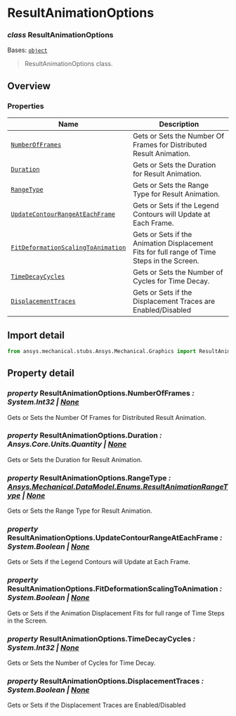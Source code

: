 # ResultAnimationOptions

<a id="ResultAnimationOptions"></a>

### *class* ResultAnimationOptions

Bases: [`object`](https://docs.python.org/3/library/functions.html#object)

> ResultAnimationOptions class.

> <!-- !! processed by numpydoc !! -->

<a id="overview"></a>

## Overview

### Properties

| Name | Description |
|------------------------------------------------------------------------------------------------|---------------------------------------------------------------------------------------------|
| [`NumberOfFrames`](#ResultAnimationOptions.NumberOfFrames)                                     | Gets or Sets the Number Of Frames for Distributed Result Animation.                         |
| [`Duration`](#ResultAnimationOptions.Duration)                                                 | Gets or Sets the Duration for Result Animation.                                             |
| [`RangeType`](#ResultAnimationOptions.RangeType)                                               | Gets or Sets the Range Type for Result Animation.                                           |
| [`UpdateContourRangeAtEachFrame`](#ResultAnimationOptions.UpdateContourRangeAtEachFrame)       | Gets or Sets if the Legend Contours will Update at Each Frame.                              |
| [`FitDeformationScalingToAnimation`](#ResultAnimationOptions.FitDeformationScalingToAnimation) | Gets or Sets if the Animation Displacement Fits for full range of Time Steps in the Screen. |
| [`TimeDecayCycles`](#ResultAnimationOptions.TimeDecayCycles)                                   | Gets or Sets the Number of Cycles for Time Decay.                                           |
| [`DisplacementTraces`](#ResultAnimationOptions.DisplacementTraces)                             | Gets or Sets if the Displacement Traces are Enabled/Disabled                                |

<a id="import-detail"></a>

## Import detail

```python
from ansys.mechanical.stubs.Ansys.Mechanical.Graphics import ResultAnimationOptions
```

<a id="property-detail"></a>

## Property detail

<a id="ResultAnimationOptions.NumberOfFrames"></a>

### *property* ResultAnimationOptions.NumberOfFrames *: System.Int32 | [None](https://docs.python.org/3/library/constants.html#None)*

Gets or Sets the Number Of Frames for Distributed Result Animation.

<!-- !! processed by numpydoc !! -->

<a id="ResultAnimationOptions.Duration"></a>

### *property* ResultAnimationOptions.Duration *: Ansys.Core.Units.Quantity | [None](https://docs.python.org/3/library/constants.html#None)*

Gets or Sets the Duration for Result Animation.

<!-- !! processed by numpydoc !! -->

<a id="ResultAnimationOptions.RangeType"></a>

### *property* ResultAnimationOptions.RangeType *: [Ansys.Mechanical.DataModel.Enums.ResultAnimationRangeType](../DataModel/Enums/ResultAnimationRangeType.md#ResultAnimationRangeType) | [None](https://docs.python.org/3/library/constants.html#None)*

Gets or Sets the Range Type for Result Animation.

<!-- !! processed by numpydoc !! -->

<a id="ResultAnimationOptions.UpdateContourRangeAtEachFrame"></a>

### *property* ResultAnimationOptions.UpdateContourRangeAtEachFrame *: System.Boolean | [None](https://docs.python.org/3/library/constants.html#None)*

Gets or Sets if the Legend Contours will Update at Each Frame.

<!-- !! processed by numpydoc !! -->

<a id="ResultAnimationOptions.FitDeformationScalingToAnimation"></a>

### *property* ResultAnimationOptions.FitDeformationScalingToAnimation *: System.Boolean | [None](https://docs.python.org/3/library/constants.html#None)*

Gets or Sets if the Animation Displacement Fits for full range of Time Steps in the Screen.

<!-- !! processed by numpydoc !! -->

<a id="ResultAnimationOptions.TimeDecayCycles"></a>

### *property* ResultAnimationOptions.TimeDecayCycles *: System.Int32 | [None](https://docs.python.org/3/library/constants.html#None)*

Gets or Sets the Number of Cycles for Time Decay.

<!-- !! processed by numpydoc !! -->

<a id="ResultAnimationOptions.DisplacementTraces"></a>

### *property* ResultAnimationOptions.DisplacementTraces *: System.Boolean | [None](https://docs.python.org/3/library/constants.html#None)*

Gets or Sets if the Displacement Traces are Enabled/Disabled

<!-- !! processed by numpydoc !! -->
